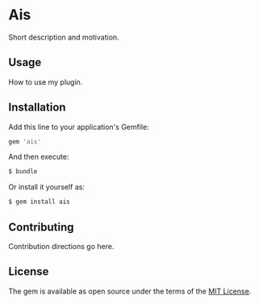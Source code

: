 # Ais
Short description and motivation.

## Usage
How to use my plugin.

## Installation
Add this line to your application's Gemfile:

```ruby
gem 'ais'
```

And then execute:
```bash
$ bundle
```

Or install it yourself as:
```bash
$ gem install ais
```

## Contributing
Contribution directions go here.

## License
The gem is available as open source under the terms of the [MIT License](https://opensource.org/licenses/MIT).
